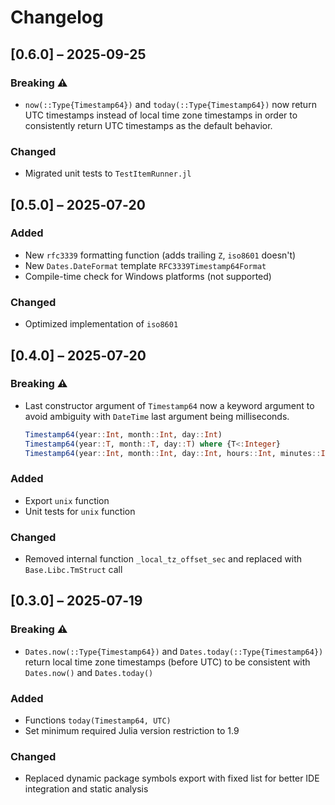 # Changelog

## [0.6.0] – 2025‑09-25

### Breaking ⚠️

- `now(::Type{Timestamp64})` and `today(::Type{Timestamp64})` now return UTC timestamps instead of local time zone timestamps in order to consistently return UTC timestamps as the default behavior.

### Changed

- Migrated unit tests to `TestItemRunner.jl`

## [0.5.0] – 2025‑07‑20

### Added

- New `rfc3339` formatting function (adds trailing `Z`, `iso8601` doesn't)
- New `Dates.DateFormat` template `RFC3339Timestamp64Format`
- Compile-time check for Windows platforms (not supported)

### Changed

- Optimized implementation of `iso8601`

## [0.4.0] – 2025‑07‑20

### Breaking ⚠️

- Last constructor argument of `Timestamp64` now a keyword argument to avoid ambiguity with `DateTime` last argument being milliseconds.

    ```julia
    Timestamp64(year::Int, month::Int, day::Int)
    Timestamp64(year::T, month::T, day::T) where {T<:Integer}
    Timestamp64(year::Int, month::Int, day::Int, hours::Int, minutes::Int=0, seconds::Int=0; nanoseconds::Int=0)
    ```

### Added

- Export `unix` function
- Unit tests for `unix` function

### Changed

- Removed internal function `_local_tz_offset_sec` and replaced with `Base.Libc.TmStruct` call

## [0.3.0] – 2025‑07‑19

### Breaking ⚠️

- `Dates.now(::Type{Timestamp64})` and `Dates.today(::Type{Timestamp64})` return local time zone timestamps (before UTC) to be consistent with `Dates.now()` and `Dates.today()`

### Added

- Functions `today(Timestamp64, UTC)`
- Set minimum required Julia version restriction to 1.9

### Changed

- Replaced dynamic package symbols export with fixed list for better IDE integration and static analysis
